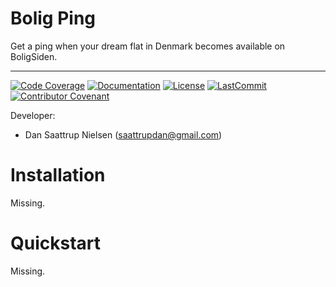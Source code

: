 # Bolig Ping

Get a ping when your dream flat in Denmark becomes available on BoligSiden.

______________________________________________________________________
[![Code Coverage](https://img.shields.io/badge/Coverage-0%25-red.svg)](https://github.com/saattrupdan/bolig_ping/tree/main/tests)
[![Documentation](https://img.shields.io/badge/docs-passing-green)](https://saattrupdan.github.io/bolig_ping)
[![License](https://img.shields.io/github/license/saattrupdan/bolig_ping)](https://github.com/saattrupdan/bolig_ping/blob/main/LICENSE)
[![LastCommit](https://img.shields.io/github/last-commit/saattrupdan/bolig_ping)](https://github.com/saattrupdan/bolig_ping/commits/main)
[![Contributor Covenant](https://img.shields.io/badge/Contributor%20Covenant-2.0-4baaaa.svg)](https://github.com/saattrupdan/bolig_ping/blob/main/CODE_OF_CONDUCT.md)

Developer:

- Dan Saattrup Nielsen (saattrupdan@gmail.com)


# Installation

Missing.


# Quickstart

Missing.
